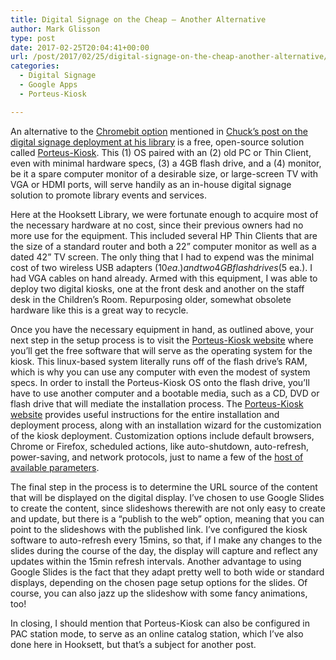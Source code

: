 ```yaml
---
title: Digital Signage on the Cheap – Another Alternative
author: Mark Glisson
type: post
date: 2017-02-25T20:04:41+00:00
url: /post/2017/02/25/digital-signage-on-the-cheap-another-alternative/
categories:
  - Digital Signage
  - Google Apps
  - Porteus-Kiosk

---
```

<span style="font-weight: 400;">An alternative to the </span>[<span style="font-weight: 400;">Chromebit option</span>][1] <span style="font-weight: 400;">mentioned in </span>[<span style="font-weight: 400;">Chuck’s post on the digital signage deployment at his library</span>][2] <span style="font-weight: 400;">is a free, open-source solution called </span>[<span style="font-weight: 400;">Porteus-Kiosk</span>][3]<span style="font-weight: 400;">. This (1) OS paired with an (2) old PC or Thin Client, even with minimal hardware specs, (3) a 4GB flash drive, and a (4) monitor, be it a spare computer monitor of a desirable size, or large-screen TV with VGA or HDMI ports, will serve handily as an in-house digital signage solution to promote library events and services. </span>

<span style="font-weight: 400;">Here at the Hooksett Library, we were fortunate enough to acquire most of the necessary hardware at no cost, since their previous owners had no more use for the equipment. This included several HP Thin Clients that are the size of a standard router and both a 22” computer monitor as well as a dated 42” TV screen. The only thing that I had to expend was the minimal cost of two wireless USB adapters ($10 ea.) and two 4GB flash drives ($5 ea.). I had VGA cables on hand already. Armed with this equipment, I was able to deploy two digital kiosks, one at the front desk and another on the staff desk in the Children’s Room. Repurposing older, somewhat obsolete hardware like this is a great way to recycle. </span>

<span style="font-weight: 400;">Once you have the necessary equipment in hand, as outlined above, your next step in the setup process is to visit the </span>[<span style="font-weight: 400;">Porteus-Kiosk website</span>][3] <span style="font-weight: 400;">where you’ll get the free software that will serve as the operating system for the kiosk. This linux-based system literally runs off of the flash drive’s RAM, which is why you can use any computer with even the modest of system specs. In order to install the Porteus-Kiosk OS onto the flash drive, you’ll have to use another computer and a bootable media, such as a CD, DVD or flash drive that will mediate the installation process. The </span>[<span style="font-weight: 400;">Porteus-Kiosk website</span>][4] <span style="font-weight: 400;">provides useful instructions for the entire installation and deployment process, along with an installation wizard for the customization of the kiosk deployment. Customization options include default browsers, Chrome or Firefox, scheduled actions, like auto-shutdown, auto-refresh, power-saving, and network protocols, just to name a few of the </span>[<span style="font-weight: 400;">host of available parameters</span>][5]<span style="font-weight: 400;">.</span>

<span style="font-weight: 400;">The final step in the process is to determine the URL source of the content that will be displayed on the digital display. I’ve chosen to use Google Slides to create the content, since slideshows therewith are not only easy to create and update, but there is a “publish to the web” option, meaning that you can point to the slideshows with the published link. I’ve configured the kiosk software to auto-refresh every 15mins, so that, if I make any changes to the slides during the course of the day, the display will capture and reflect any updates within the 15min refresh intervals. Another advantage to using Google Slides is the fact that they adapt pretty well to both wide or standard displays, depending on the chosen page setup options for the slides. Of course, you can also jazz up the slideshow with some fancy animations, too!</span>

<span style="font-weight: 400;">In closing, I should mention that Porteus-Kiosk can also be configured in PAC station mode, to serve as an online catalog station, which I’ve also done here in Hooksett, but that’s a subject for another post.</span>

 [1]: https://shop.promevo.com/index.php/chromebit/asus-chromebit-signage-stick-black-2329.html
 [2]: https://techielibrarians.com/index.php/2017/02/08/digital-signage-on-the-cheap/
 [3]: http://porteus-kiosk.org/
 [4]: http://porteus-kiosk.org
 [5]: http://porteus-kiosk.org/parameters.html